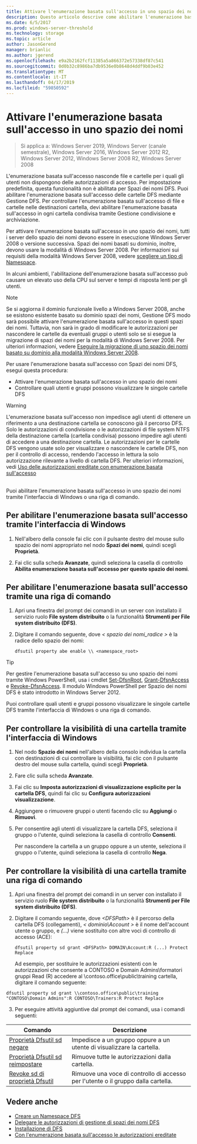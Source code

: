 ```yaml
---
title: Attivare l'enumerazione basata sull'accesso in uno spazio dei nomi
description: Questo articolo descrive come abilitare l'enumerazione basata sull'accesso in uno spazio dei nomi.
ms.date: 6/5/2017
ms.prod: windows-server-threshold
ms.technology: storage
ms.topic: article
author: JasonGerend
manager: brianlic
ms.author: jgerend
ms.openlocfilehash: e9a2b2162fcf11385a5a866372e57338df87c541
ms.sourcegitcommit: 0d0b32c8986ba7db9536e0b8648d4ddf9b03e452
ms.translationtype: MT
ms.contentlocale: it-IT
ms.lasthandoff: 04/17/2019
ms.locfileid: "59850592"
---
```

# <a name="enable-access-based-enumeration-on-a-namespace"></a>Attivare l'enumerazione basata sull'accesso in uno spazio dei nomi

> Si applica a: Windows Server 2019, Windows Server (canale semestrale), Windows Server 2016, Windows Server 2012 R2, Windows Server 2012, Windows Server 2008 R2, Windows Server 2008

L'enumerazione basata sull'accesso nasconde file e cartelle per i quali gli utenti non dispongono delle autorizzazioni di accesso. Per impostazione predefinita, questa funzionalità non è abilitata per Spazi dei nomi DFS. Puoi abilitare l'enumerazione basata sull'accesso delle cartelle DFS mediante Gestione DFS. Per controllare l'enumerazione basata sull'accesso di file e cartelle nelle destinazioni cartella, devi abilitare l'enumerazione basata sull'accesso in ogni cartella condivisa tramite Gestione condivisione e archiviazione.

Per attivare l'enumerazione basata sull'accesso in uno spazio dei nomi, tutti i server dello spazio dei nomi devono essere in esecuzione Windows Server 2008 o versione successiva. Spazi dei nomi basati su dominio, inoltre, devono usare la modalità di Windows Server 2008. Per informazioni sui requisiti della modalità Windows Server 2008, vedere [scegliere un tipo di Namespace](choose-a-namespace-type.md).

In alcuni ambienti, l'abilitazione dell'enumerazione basata sull'accesso può causare un elevato uso della CPU sul server e tempi di risposta lenti per gli utenti.

> [!NOTE]
> Se si aggiorna il dominio funzionale livello a Windows Server 2008, anche se esistono esistente basato su dominio spazi dei nomi, Gestione DFS modo sarà possibile attivare l'enumerazione basata sull'accesso in questi spazi dei nomi. Tuttavia, non sarà in grado di modificare le autorizzazioni per nascondere le cartelle da eventuali gruppi o utenti solo se si esegue la migrazione di spazi dei nomi per la modalità di Windows Server 2008. Per ulteriori informazioni, vedere [Eseguire la migrazione di uno spazio dei nomi basato su dominio alla modalità Windows Server 2008](migrate-a-domain-based-namespace-to-windows-server-2008-mode.md).


Per usare l'enumerazione basata sull'accesso con Spazi dei nomi DFS, esegui questa procedura:

-   Attivare l'enumerazione basata sull'accesso in uno spazio dei nomi
-   Controllare quali utenti e gruppi possono visualizzare le singole cartelle DFS


> [!WARNING]
> L'enumerazione basata sull'accesso non impedisce agli utenti di ottenere un riferimento a una destinazione cartella se conoscono già il percorso DFS. Solo le autorizzazioni di condivisione o le autorizzazioni di file system NTFS della destinazione cartella (cartella condivisa) possono impedire agli utenti di accedere a una destinazione cartella. Le autorizzazioni per le cartelle DFS vengono usate solo per visualizzare o nascondere le cartelle DFS, non per il controllo di accesso, rendendo l'accesso in lettura la solo autorizzazione rilevante a livello di cartella DFS. Per ulteriori informazioni, vedi [Uso delle autorizzazioni ereditate con enumerazione basata sull'accesso](https://technet.microsoft.com/library/dd834874(v=ws.11).aspx)

<br />
Puoi abilitare l'enumerazione basata sull'accesso in uno spazio dei nomi tramite l'interfaccia di Windows o una riga di comando.

## <a name="to-enable-access-based-enumeration-by-using-the-windows-interface"></a>Per abilitare l'enumerazione basata sull'accesso tramite l'interfaccia di Windows

1.  Nell'albero della console fai clic con il pulsante destro del mouse sullo spazio dei nomi appropriato nel nodo **Spazi dei nomi**, quindi scegli **Proprietà**.

2.  Fai clic sulla scheda **Avanzate**, quindi seleziona la casella di controllo **Abilita enumerazione basata sull'accesso per questo spazio dei nomi**.

## <a name="to-enable-access-based-enumeration-by-using-a-command-line"></a>Per abilitare l'enumerazione basata sull'accesso tramite una riga di comando

1.  Apri una finestra del prompt dei comandi in un server con installato il servizio ruolo **File system distribuito** o la funzionalità **Strumenti per File system distribuito (DFS)**.

2.  Digitare il comando seguente, dove *< spazio dei nomi\_radice >* è la radice dello spazio dei nomi:

    ```  
    dfsutil property abe enable \\ <namespace_root>
    ```

> [!TIP]
> Per gestire l'enumerazione basata sull'accesso su uno spazio dei nomi tramite Windows PowerShell, usa i cmdlet [Set-DfsnRoot](https://technet.microsoft.com/library/jj884281.aspx), [Grant-DfsnAccess](https://technet.microsoft.com/library/jj884272.aspx) e [Revoke-DfsnAccess](https://technet.microsoft.com/library/jj884273.aspx). Il modulo Windows PowerShell per Spazio dei nomi DFS è stato introdotto in Windows Server 2012.

Puoi controllare quali utenti e gruppi possono visualizzare le singole cartelle DFS tramite l'interfaccia di Windows o una riga di comando.

## <a name="to-control-folder-visibility-by-using-the-windows-interface"></a>Per controllare la visibilità di una cartella tramite l'interfaccia di Windows

1.  Nel nodo **Spazio dei nomi** nell'albero della consolo individua la cartella con destinazioni di cui controllare la visibilità, fai clic con il pulsante destro del mouse sulla cartella, quindi scegli **Proprietà**.

2.  Fare clic sulla scheda **Avanzate**.

3.  Fai clic su **Imposta autorizzazioni di visualizzazione esplicite per la cartella DFS**, quindi fai clic su **Configura autorizzazioni visualizzazione**.

4.  Aggiungere o rimuovere gruppi o utenti facendo clic su **Aggiungi** o **Rimuovi**.

5.  Per consentire agli utenti di visualizzare la cartella DFS, seleziona il gruppo o l'utente, quindi seleziona la casella di controllo **Consenti**.

    Per nascondere la cartella a un gruppo oppure a un utente, seleziona il gruppo o l'utente, quindi seleziona la casella di controllo **Nega**.

## <a name="to-control-folder-visibility-by-using-a-command-line"></a>Per controllare la visibilità di una cartella tramite una riga di comando

1.  Apri una finestra del prompt dei comandi in un server con installato il servizio ruolo **File system distribuito** o la funzionalità **Strumenti per File system distribuito (DFS)**.

2.  Digitare il comando seguente, dove *&lt;DFSPath&gt;* è il percorso della cartella DFS (collegamenti), *< dominio\\Account >* è il nome dell'account utente o gruppo, e *(...)*  viene sostituito con altre voci di controllo di accesso (ACE):

    ```
    dfsutil property sd grant <DFSPath> DOMAIN\Account:R (...) Protect Replace
    ```

    Ad esempio, per sostituire le autorizzazioni esistenti con le autorizzazioni che consente a CONTOSO e Domain Admins\\formatori gruppi Read (R) accedere al \\contoso.office\public\training cartella, digitare il comando seguente:

   ```
   dfsutil property sd grant \\contoso.office\public\training "CONTOSO\Domain Admins":R CONTOSO\Trainers:R Protect Replace 
   ```

3. Per eseguire attività aggiuntive dal prompt dei comandi, usa i comandi seguenti:


| Comando | Descrizione |
|---|---|
|[Proprietà Dfsutil sd negare](https://msdn.microsoft.com/library/dd759150(v=ws.11).aspx)|Impedisce a un gruppo oppure a un utente di visualizzare la cartella.|
|[Proprietà Dfsutil sd reimpostare](https://msdn.microsoft.com/library/dd759150(v=ws.11).aspx) |Rimuove tutte le autorizzazioni dalla cartella.|
|[Revoke sd di proprietà Dfsutil](https://msdn.microsoft.com/library/dd759150(v=ws.11).aspx)| Rimuove una voce di controllo di accesso per l'utente o il gruppo dalla cartella. |

## <a name="see-also"></a>Vedere anche

-   [Creare un Namespace DFS](create-a-dfs-namespace.md)
-   [Delegare le autorizzazioni di gestione di spazi dei nomi DFS](delegate-management-permissions-for-dfs-namespaces.md)
-   [Installazione di DFS](https://technet.microsoft.com/library/cc731089(v=ws.11).aspx)
-   [Con l'enumerazione basata sull'accesso le autorizzazioni ereditate](using-inherited-permissions-with-access-based-enumeration.md)